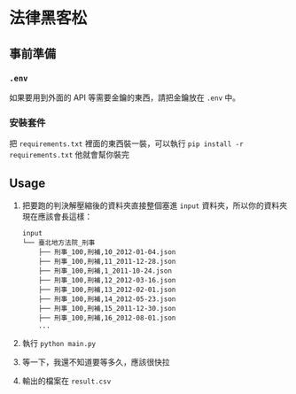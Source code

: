 # 法律黑客松

## 事前準備

### `.env`

如果要用到外面的 API 等需要金鑰的東西，請把金鑰放在 `.env` 中。

### 安裝套件

把 `requirements.txt` 裡面的東西裝一裝，可以執行 `pip install -r requirements.txt` 他就會幫你裝完

## Usage

1. 把要跑的判決解壓縮後的資料夾直接整個塞進 `input` 資料夾，所以你的資料夾現在應該會長這樣：

    ```text
    input
    └── 臺北地方法院_刑事
        ├── 刑事_100,刑補,10_2012-01-04.json
        ├── 刑事_100,刑補,11_2011-12-28.json
        ├── 刑事_100,刑補,1_2011-10-24.json
        ├── 刑事_100,刑補,12_2012-03-16.json
        ├── 刑事_100,刑補,13_2012-02-01.json
        ├── 刑事_100,刑補,14_2012-05-23.json
        ├── 刑事_100,刑補,15_2011-12-30.json
        ├── 刑事_100,刑補,16_2012-08-01.json
        ...

    ```

2. 執行 `python main.py`
3. 等一下，我還不知道要等多久，應該很快拉
4. 輸出的檔案在 `result.csv`
